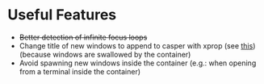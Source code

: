 Useful Features
====
* ~~Better detection of infinite focus loops~~
* Change title of new windows to append to casper with xprop (see [this](https://unix.stackexchange.com/questions/479788/how-to-set-custom-property-with-xprop-and-open-that-program-in-one-line))
    (because windows are swallowed by the container)
* Avoid spawning new windows inside the container (e.g.: when opening from a
  terminal inside the container)
